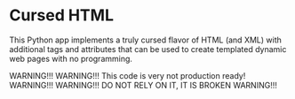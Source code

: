 # Cursed HTML

This Python app implements a truly cursed flavor of HTML (and XML) with additional tags and attributes that can be used to create templated dynamic web pages with no programming.

WARNING!!!
WARNING!!! This code is very not production ready!
WARNING!!!
WARNING!!! DO NOT RELY ON IT, IT IS BROKEN
WARNING!!!